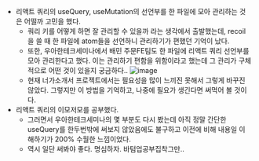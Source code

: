 - 리액트 쿼리의 useQuery, useMutation의 선언부를 한 파일에 모아 관리하는 것은 어떨까 고민을 했다.
  - 쿼리 키를 어떻게 하면 잘 관리할 수 있을까 라는 생각에서 출발했는데, recoil을 쓸 때 한 파일에 atom들을 선언하니 관리하기가 편했던 기억이 났다.
  - 또한, 우아한테크세미나에서 배민 주문FE팀도 한 파일에 리액트 쿼리 선언부를 모아 관리한다고 했다. 이는 관리하기 편함을 위함이라고 했는데 그 관리가 구체적으로 어떤 것이 있을지 궁금하다..
    ![image](https://user-images.githubusercontent.com/73823388/158857245-18ce036d-d124-4949-bc09-f80921e0c3cf.png)
  - 현재 너가소개서 프로젝트에서는 필요성을 많이 느끼진 못해서 그렇게 바꾸진 않았다. 그렇지만 이 방법을 기억하고, 나중에 필요가 생긴다면 써먹어 볼 것이다.
- 리액트 쿼리의 이모저모를 공부했다.
  - 그러면서 우아한테크세미나의 몇 부분도 다시 봤는데 아직 정말 간단한 useQuery를 한두번밖에 써보지 않았음에도 불구하고 이전에 비해 내용일 이해하기가 200% 수월한 느낌이었다.
  - 역시 일단 써봐야 좋다. 명심하자. 바텀업공부집착그만..
